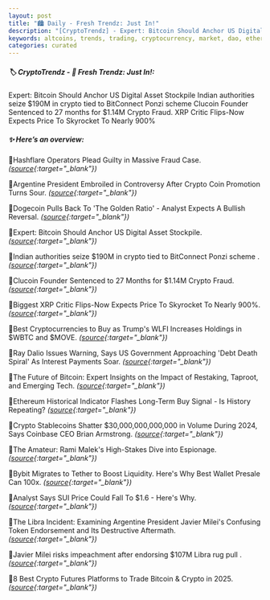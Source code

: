 ```yaml
---
layout: post
title: "🏙️ Daily - Fresh Trendz: Just In!"
description: "[CryptoTrendz] - Expert: Bitcoin Should Anchor US Digital Asset Stockpile Indian authorities seize $190M in crypto tied to BitConnect Ponzi scheme Clucoin Founder Sentenced to 27 months for $1.14M Crypto Fraud. XRP Critic Flips-Now Expects Price To Skyrocket To Nearly 900%"
keywords: altcoins, trends, trading, cryptocurrency, market, dao, etheruem, bearmarket, defi, dapps
categories: curated
---
```


##### 🏷️ CryptoTrendz - 📌 *Fresh Trendz: Just In!:*

Expert: Bitcoin Should Anchor US Digital Asset Stockpile Indian authorities seize $190M in crypto tied to BitConnect Ponzi scheme Clucoin Founder Sentenced to 27 months for $1.14M Crypto Fraud. XRP Critic Flips-Now Expects Price To Skyrocket To Nearly 900%

##### ✨ *Here’s an overview:*


🔹Hashflare Operators Plead Guilty in Massive Fraud Case. *([source](https://s.avyag.com/9rjq){:target="_blank"})*

🔹Argentine President Embroiled in Controversy After Crypto Coin Promotion Turns Sour. *([source](https://s.avyag.com/90c6){:target="_blank"})*

🔹Dogecoin Pulls Back To 'The Golden Ratio' - Analyst Expects A Bullish Reversal. *([source](https://s.avyag.com/1gvc){:target="_blank"})*

🔹Expert: Bitcoin Should Anchor US Digital Asset Stockpile. *([source](https://s.avyag.com/uq2i){:target="_blank"})*

🔹Indian authorities seize $190M in crypto tied to BitConnect Ponzi scheme . *([source](https://s.avyag.com/wnpd){:target="_blank"})*

🔹Clucoin Founder Sentenced to 27 Months for $1.14M Crypto Fraud. *([source](https://s.avyag.com/6lyt){:target="_blank"})*

🔹Biggest XRP Critic Flips-Now Expects Price To Skyrocket To Nearly 900%. *([source](https://s.avyag.com/soeh){:target="_blank"})*

🔹Best Cryptocurrencies to Buy as Trump's WLFI Increases Holdings in $WBTC and $MOVE. *([source](https://s.avyag.com/f0r2){:target="_blank"})*

🔹Ray Dalio Issues Warning, Says US Government Approaching 'Debt Death Spiral' As Interest Payments Soar. *([source](https://s.avyag.com/5751){:target="_blank"})*

🔹The Future of Bitcoin: Expert Insights on the Impact of Restaking, Taproot, and Emerging Tech. *([source](https://s.avyag.com/n29b){:target="_blank"})*

🔹Ethereum Historical Indicator Flashes Long-Term Buy Signal  - Is History Repeating? *([source](https://s.avyag.com/606l){:target="_blank"})*

🔹Crypto Stablecoins Shatter $30,000,000,000,000 in Volume During 2024, Says Coinbase CEO Brian Armstrong. *([source](https://s.avyag.com/4h7a){:target="_blank"})*

🔹The Amateur: Rami Malek's High-Stakes Dive into Espionage. *([source](https://s.avyag.com/m77i){:target="_blank"})*

🔹Bybit Migrates to Tether to Boost Liquidity. Here's Why Best Wallet Presale Can 100x. *([source](https://s.avyag.com/tqwo){:target="_blank"})*

🔹Analyst Says SUI Price Could Fall To $1.6 - Here's Why. *([source](https://s.avyag.com/hmjh){:target="_blank"})*

🔹The Libra Incident: Examining Argentine President Javier Milei's Confusing Token Endorsement and Its Destructive Aftermath. *([source](https://s.avyag.com/7q14){:target="_blank"})*

🔹Javier Milei risks impeachment after endorsing $107M Libra rug pull . *([source](https://s.avyag.com/v9qt){:target="_blank"})*

🔹8 Best Crypto Futures Platforms to Trade Bitcoin & Crypto in 2025. *([source](https://s.avyag.com/vsdd){:target="_blank"})*
